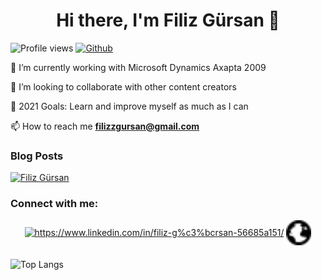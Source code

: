 ### <h1 align="center"> Hi there, I'm Filiz Gürsan 👋 </h1>

![Profile views](https://visitor-badge.laobi.icu/badge?page_id=Filizgursan)   [![Github](https://img.shields.io/github/followers/Filizgursan?label=Follow&style=social)](https://github.com/Filizgursan)

🔭 I’m currently working with Microsoft Dynamics Axapta 2009 

👯  I’m looking to collaborate with other content creators

🥅 2021 Goals: Learn and improve myself as much as I can

📫 How to reach me **filizzgursan@gmail.com**

### Blog Posts
<!-- BLOG-POST-LIST:START -->
[![Filiz Gürsan](https://github-readme-medium.vercel.app/?username=filizzgursan)](https://medium.com/@filizzgursan) 
<!-- BLOG-POST-LIST:END -->

###
<h3 align="left">Connect with me:</h3>
<p align="center">
<a href="https://www.linkedin.com/in/filiz-g%C3%BCrsan-56685a151/" target="blank"><img align="center" src="https://raw.githubusercontent.com/rahuldkjain/github-profile-readme-generator/master/src/images/icons/Social/linked-in-alt.svg" alt="https://www.linkedin.com/in/filiz-g%c3%bcrsan-56685a151/" height="40" width="40" /></a>
<a href="https://filizzgursan.medium.com/" target="blank"><img align="center" src="https://raw.githubusercontent.com/iconic/open-iconic/master/svg/globe.svg" alt="@filizgursan" height="40" width="40" /></a>
</p>

###
![Top Langs](https://github-readme-stats.vercel.app/api/top-langs/?username=Filizgursan&theme=tokyonight)







